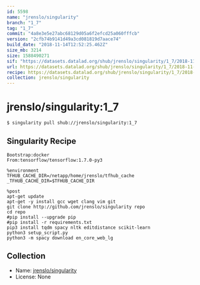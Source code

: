 ```yaml
---
id: 5598
name: "jrenslo/singularity"
branch: "1_7"
tag: "1_7"
commit: "4a8e3e5e27abc68129d05a6f2efcd25a060fffcb"
version: "2cfb74b9141d49a3cd081819d7aace74"
build_date: "2018-11-14T12:52:25.462Z"
size_mb: 3214
size: 1588490271
sif: "https://datasets.datalad.org/shub/jrenslo/singularity/1_7/2018-11-14-4a8e3e5e-2cfb74b9/2cfb74b9141d49a3cd081819d7aace74.simg"
url: https://datasets.datalad.org/shub/jrenslo/singularity/1_7/2018-11-14-4a8e3e5e-2cfb74b9/
recipe: https://datasets.datalad.org/shub/jrenslo/singularity/1_7/2018-11-14-4a8e3e5e-2cfb74b9/Singularity
collection: jrenslo/singularity
---
```


# jrenslo/singularity:1_7

```bash
$ singularity pull shub://jrenslo/singularity:1_7
```

## Singularity Recipe

```singularity
Bootstrap:docker
From:tensorflow/tensorflow:1.7.0-py3

%environment
TFHUB_CACHE_DIR=/netapp/home/jrenslo/tfhub_cache
_TFHUB_CACHE_DIR=$TFHUB_CACHE_DIR

%post
apt-get update
apt-get -y install gcc wget clang vim git
git clone http://github.com/jrenslo/singularity repo
cd repo
#pip install --upgrade pip
#pip install -r requirements.txt
pip3 install tqdm spacy nltk editdistance scikit-learn
python3 setup_script.py
python3 -m spacy download en_core_web_lg
```

## Collection

 - Name: [jrenslo/singularity](https://github.com/jrenslo/singularity)
 - License: None

